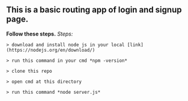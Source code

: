 ## This is a basic routing app of login and signup page.

**Follow these steps.**
*Steps:* 

    > download and install node js in your local [link](https://nodejs.org/en/download/)
    
    > run this command in your cmd *npm -version*
      
    > clone this repo
    
    > open cmd at this directory 
    
    > run this command *node server.js*
